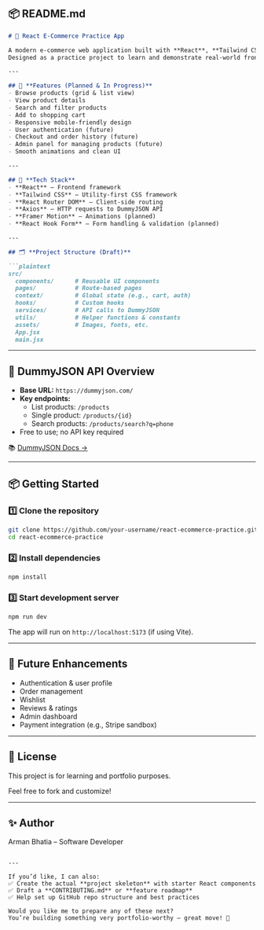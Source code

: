 ## 📦 **README.md**

```markdown
# 🛒 React E-Commerce Practice App

A modern e-commerce web application built with **React**, **Tailwind CSS**, and data powered by the free [DummyJSON](https://dummyjson.com/) API.
Designed as a practice project to learn and demonstrate real-world frontend development skills.

---

## 🚀 **Features (Planned & In Progress)**
- Browse products (grid & list view)
- View product details
- Search and filter products
- Add to shopping cart
- Responsive mobile-friendly design
- User authentication (future)
- Checkout and order history (future)
- Admin panel for managing products (future)
- Smooth animations and clean UI

---

## 🧩 **Tech Stack**
- **React** – Frontend framework
- **Tailwind CSS** – Utility-first CSS framework
- **React Router DOM** – Client-side routing
- **Axios** – HTTP requests to DummyJSON API
- **Framer Motion** – Animations (planned)
- **React Hook Form** – Form handling & validation (planned)

---

## 🗂 **Project Structure (Draft)**

```plaintext
src/
  components/      # Reusable UI components
  pages/           # Route-based pages
  context/         # Global state (e.g., cart, auth)
  hooks/           # Custom hooks
  services/        # API calls to DummyJSON
  utils/           # Helper functions & constants
  assets/          # Images, fonts, etc.
  App.jsx
  main.jsx

```

---

## 🔌 **DummyJSON API Overview**

- **Base URL:** `https://dummyjson.com/`
- **Key endpoints:**
    - List products: `/products`
    - Single product: `/products/{id}`
    - Search products: `/products/search?q=phone`
- Free to use; no API key required

📚 [DummyJSON Docs →](https://dummyjson.com/)

---

## 📦 **Getting Started**

### 1️⃣ Clone the repository

```bash
git clone https://github.com/your-username/react-ecommerce-practice.git
cd react-ecommerce-practice

```

### 2️⃣ Install dependencies

```bash
npm install

```

### 3️⃣ Start development server

```bash
npm run dev

```

The app will run on `http://localhost:5173` (if using Vite).

---

## 🌱 **Future Enhancements**

- Authentication & user profile
- Order management
- Wishlist
- Reviews & ratings
- Admin dashboard
- Payment integration (e.g., Stripe sandbox)

---

## 🤝 **License**

This project is for learning and portfolio purposes.

Feel free to fork and customize!

---

## ✨ **Author**

Arman Bhatia – Software Developer

```

---

If you’d like, I can also:
✅ Create the actual **project skeleton** with starter React components
✅ Draft a **CONTRIBUTING.md** or **feature roadmap**
✅ Help set up GitHub repo structure and best practices

Would you like me to prepare any of these next?
You’re building something very portfolio-worthy — great move! 🚀

```